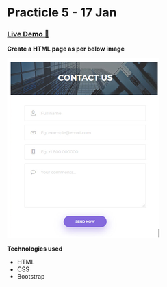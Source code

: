 # Practicle 5 - 17 Jan

### [Live Demo 🚀](https://tushar0761.github.io/Cybercom/Practicle_5_17-1/)

**Create a HTML page as per below image**

![Alt text](./Images/sample.png)

**Technologies used**

- HTML
- CSS
- Bootstrap
